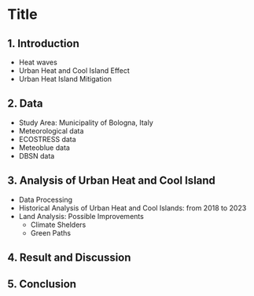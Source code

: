 # Title

## 1. Introduction
  - Heat waves
  - Urban Heat and Cool Island Effect
  - Urban Heat Island Mitigation


## 2. Data 
  - Study Area: Municipality of Bologna, Italy
  - Meteorological data
  - ECOSTRESS data
  - Meteoblue data
  - DBSN data

## 3. Analysis of Urban Heat and Cool Island
  - Data Processing
  - Historical Analysis of Urban Heat and Cool Islands: from 2018 to 2023
  - Land Analysis: Possible Improvements 
    - Climate Shelders
    - Green Paths
      
## 4. Result and Discussion

## 5. Conclusion






